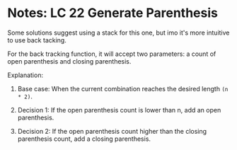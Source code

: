 # Notes: LC 22 Generate Parenthesis

Some solutions suggest using a stack for this one, but imo it's more
intuitive to use back tacking.

For the back tracking function, it will accept two parameters: a count of open
parenthesis and closing parenthesis.

Explanation:

1. Base case: When the current combination reaches the desired length `(n * 2)`.

2. Decision 1: If the open parenthesis count is lower than n, add an open parenthesis.

3. Decision 2: If the open parenthesis count higher than the closing parenthesis
   count, add a closing parenthesis.
